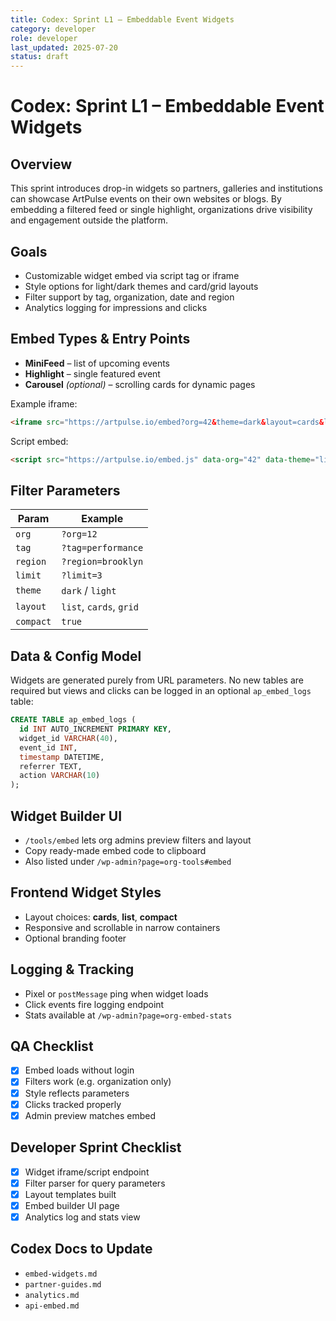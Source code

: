 ```yaml
---
title: Codex: Sprint L1 – Embeddable Event Widgets
category: developer
role: developer
last_updated: 2025-07-20
status: draft
---
```

# Codex: Sprint L1 – Embeddable Event Widgets

## Overview
This sprint introduces drop-in widgets so partners, galleries and institutions can showcase ArtPulse events on their own websites or blogs. By embedding a filtered feed or single highlight, organizations drive visibility and engagement outside the platform.

## Goals
- Customizable widget embed via script tag or iframe
- Style options for light/dark themes and card/grid layouts
- Filter support by tag, organization, date and region
- Analytics logging for impressions and clicks

## Embed Types & Entry Points
- **MiniFeed** – list of upcoming events
- **Highlight** – single featured event
- **Carousel** *(optional)* – scrolling cards for dynamic pages

Example iframe:
```html
<iframe src="https://artpulse.io/embed?org=42&theme=dark&layout=cards&limit=5"></iframe>
```

Script embed:
```html
<script src="https://artpulse.io/embed.js" data-org="42" data-theme="light" data-layout="list"></script>
```

## Filter Parameters
| Param   | Example                |
| ------- | ---------------------- |
| `org`   | `?org=12`              |
| `tag`   | `?tag=performance`     |
| `region`| `?region=brooklyn`     |
| `limit` | `?limit=3`             |
| `theme` | `dark` / `light`       |
| `layout`| `list`, `cards`, `grid`|
| `compact` | `true`               |

## Data & Config Model
Widgets are generated purely from URL parameters. No new tables are required but views and clicks can be logged in an optional `ap_embed_logs` table:
```sql
CREATE TABLE ap_embed_logs (
  id INT AUTO_INCREMENT PRIMARY KEY,
  widget_id VARCHAR(40),
  event_id INT,
  timestamp DATETIME,
  referrer TEXT,
  action VARCHAR(10)
);
```

## Widget Builder UI
- `/tools/embed` lets org admins preview filters and layout
- Copy ready-made embed code to clipboard
- Also listed under `/wp-admin?page=org-tools#embed`

## Frontend Widget Styles
- Layout choices: **cards**, **list**, **compact**
- Responsive and scrollable in narrow containers
- Optional branding footer

## Logging & Tracking
- Pixel or `postMessage` ping when widget loads
- Click events fire logging endpoint
- Stats available at `/wp-admin?page=org-embed-stats`

## QA Checklist
- [x] Embed loads without login
- [x] Filters work (e.g. organization only)
- [x] Style reflects parameters
- [x] Clicks tracked properly
- [x] Admin preview matches embed

## Developer Sprint Checklist
- [x] Widget iframe/script endpoint
- [x] Filter parser for query parameters
- [x] Layout templates built
- [x] Embed builder UI page
- [x] Analytics log and stats view

## Codex Docs to Update
- `embed-widgets.md`
- `partner-guides.md`
- `analytics.md`
- `api-embed.md`